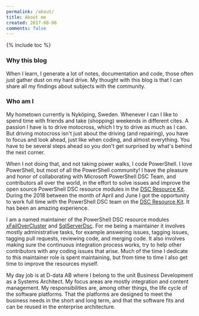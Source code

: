 ```yaml
---
permalink: /about/
title: About me
created: 2017-08-06
comments: false
---
```


{% include toc %}

### Why this blog

When I learn, I generate a lot of notes, documentation and code, those often
just gather dust on my hard drive. My thought with this blog is that I can share
all my findings about subjects with the community.

### Who am I

My hometown currently is Nyköping, Sweden. Whenever I can I like to spend time
with friends and take (shopping) weekends in different cites. A passion I have is
to drive motocross, which I try to drive as much as I can. But driving motocross
isn't just about the driving (and repairing), you have to focus and look ahead,
just like when coding, and almost everything. You have to be several steps ahead
so you don't get surprised by what's behind the next corner.

When I not doing that, and not taking power walks, I code PowerShell.
I love PowerShell, but most of all the PowerShell community! I have the pleasure
and honor of collaborating with Microsoft PowerShell DSC Team, and contributors
all over the world, in the effort to solve issues and improve the open source
PowerShell DSC resource modules in the
[DSC Resource Kit](https://github.com/PowerShell/DscResources). During the 2018
between the month of April and June I got the opportunity to work full time with
the PowerShell DSC team on the
[DSC Resource Kit](https://github.com/PowerShell/DscResources).
It has been an amazing experience.

I am a named maintainer of the PowerShell DSC resource modules
[xFailOverCluster](https://github.com/PowerShell/xFailOverCluster) and
[SqlServerDsc](https://github.com/PowerShell/SqlServerDsc).
For me being a maintainer it involves mostly administrative tasks, for example
answering issues, tagging issues, tagging pull requests, reviewing code, and
merging code. It also involves making sure the continuous integration process
works, try to help other contributors with any coding issues that arise.
Much of the time I dedicate to this maintainer role is spent maintaining, but
from time to time I also get time to improve the resources myself.

My day job is at D-data AB where I belong to the unit Business Development as a
Systems Architect.
My focus areas are mostly integration and content management. My responsibilities
are, among other things, the life cycle of the software platforms. That the
platforms are designed to meet the business needs in the short and long term, and
that the software fits and can be reused in the enterprise architecture.
